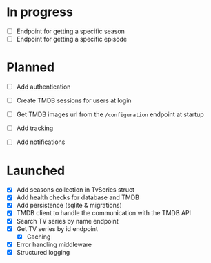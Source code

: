 # In progress

- [ ] Endpoint for getting a specific season
- [ ] Endpoint for getting a specific episode

# Planned

- [ ] Add authentication
- [ ] Create TMDB sessions for users at login

- [ ] Get TMDB images url from the `/configuration` endpoint at startup

- [ ] Add tracking
- [ ] Add notifications

# Launched

- [x] Add seasons collection in TvSeries struct
- [x] Add health checks for database and TMDB
- [x] Add persistence (sqlite & migrations)
- [x] TMDB client to handle the communication with the TMDB API
- [x] Search TV series by name endpoint
- [x] Get TV series by id endpoint
  - [x] Caching
- [x] Error handling middleware
- [x] Structured logging
